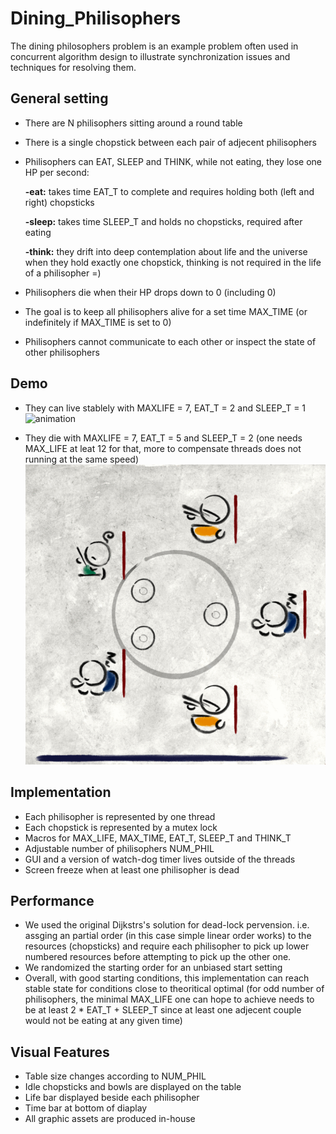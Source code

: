 # Dining_Philisophers

The dining philosophers problem is an example problem often used in concurrent algorithm design to illustrate synchronization issues and techniques for resolving them.

## General setting

* There are N philisophers sitting around a round table
* There is a single chopstick between each pair of adjecent philisophers
* Philisophers can EAT, SLEEP and THINK, while not eating, they lose one HP per second:

  **-eat:** takes time EAT_T to complete and requires holding both (left and right) chopsticks
  
  **-sleep:** takes time SLEEP_T and holds no chopsticks, required after eating
  
  **-think:** they drift into deep contemplation about life and the universe when they hold exactly one chopstick, thinking is not required in the life of a philisopher =)

* Philisophers die when their HP drops down to 0 (including 0)
* The goal is to keep all philisophers alive for a set time MAX_TIME (or indefinitely if MAX_TIME is set to 0)
* Philisophers cannot communicate to each other or inspect the state of other philisophers

## Demo

* They can live stablely with MAXLIFE = 7, EAT_T = 2 and SLEEP_T = 1
![animation](CoolGIF.gif)

* They die with MAXLIFE = 7, EAT_T = 5 and SLEEP_T = 2 (one needs MAX_LIFE at leat 12 for that, more to compensate threads does not running at the same speed)
![animation](die.gif)

## Implementation

* Each philisopher is represented by one thread
* Each chopstick is represented by a mutex lock
* Macros for MAX_LIFE, MAX_TIME, EAT_T, SLEEP_T and THINK_T
* Adjustable number of philisophers NUM_PHIL
* GUI and a version of watch-dog timer lives outside of the threads
* Screen freeze when at least one philisopher is dead

## Performance

* We used the original Dijkstrs's solution for dead-lock pervension. i.e. assging an partial order (in this case simple linear order works) to the resources (chopsticks) and require each philisopher to pick up lower numbered resources before attempting to pick up the other one.
* We randomized the starting order for an unbiased start setting
* Overall, with good starting conditions, this implementation can reach stable state for conditions close to theoritical optimal (for odd number of philisophers, the minimal MAX_LIFE one can hope to achieve needs to be at least 2 * EAT_T + SLEEP_T since at least one adjecent couple would not be eating at any given time)

## Visual Features

* Table size changes according to NUM_PHIL
* Idle chopsticks and bowls are displayed on the table
* Life bar displayed beside each philisopher
* Time bar at bottom of diaplay
* All graphic assets are produced in-house
